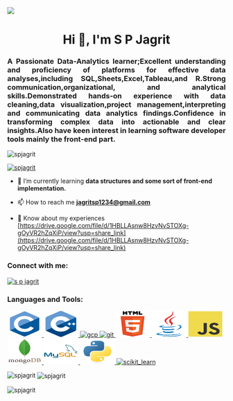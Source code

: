 <img src="[https://wallpapercave.com/dwp2x/wp7730538.jpg](https://wallpapercave.com/dwp2x/wp8358553.jpg)" />

<h1 align="center">Hi 👋, I'm S P Jagrit</h1>
<h3 align="justify">A Passionate Data-Analytics learner;Excellent understanding and proficiency of platforms for effective data analyses,including SQL,Sheets,Excel,Tableau,and R.Strong communication,organizational, and analytical skills.Demonstrated hands-on experience with data cleaning,data visualization,project management,interpreting and communicating data analytics findings.Confidence in transforming complex data into actionable and clear insights.Also have keen interest in learning software developer tools mainly the front-end part.</h3>

<p align="left"> <img src="https://komarev.com/ghpvc/?username=spjagrit&label=Profile%20views&color=0e75b6&style=flat" alt="spjagrit" /> </p>

<p align="left"> <a href="https://github.com/ryo-ma/github-profile-trophy"><img src="https://github-profile-trophy.vercel.app/?username=spjagrit&theme=radical" alt="spjagrit" /></a> </p>

- 🌱 I’m currently learning **data structures and some sort of front-end implementation.**

- 📫 How to reach me **jagritsp1234@gmail.com**

- 📄 Know about my experiences [https://drive.google.com/file/d/1HBLLAsnw8HzvNvSTOXg-gOyVR2hZqXiP/view?usp=share_link](https://drive.google.com/file/d/1HBLLAsnw8HzvNvSTOXg-gOyVR2hZqXiP/view?usp=share_link)

<h3 align="left">Connect with me:</h3>
<p align="left">
<a href="https://www.linkedin.com/in/s-p-jagrit-9151a5225/" target="blank"><img align="center" src="https://raw.githubusercontent.com/rahuldkjain/github-profile-readme-generator/master/src/images/icons/Social/linked-in-alt.svg" alt="s p jagrit" height="60" width="50" /></a>
</p>

<h3 align="left">Languages and Tools:</h3>
<p align="left"> <a href="https://www.cprogramming.com/" target="_blank" rel="noreferrer"> <img src="https://raw.githubusercontent.com/devicons/devicon/master/icons/c/c-original.svg" alt="c" width="80" height="60"/> </a> <a href="https://www.w3schools.com/cpp/" target="_blank" rel="noreferrer"> <img src="https://raw.githubusercontent.com/devicons/devicon/master/icons/cplusplus/cplusplus-original.svg" alt="cplusplus" width="80" height="60"/> </a> <a href="https://cloud.google.com" target="_blank" rel="noreferrer"> <img src="https://www.vectorlogo.zone/logos/google_cloud/google_cloud-icon.svg" alt="gcp" width="80" height="60"/> </a> <a href="https://git-scm.com/" target="_blank" rel="noreferrer"> <img src="https://www.vectorlogo.zone/logos/git-scm/git-scm-icon.svg" alt="git" width="80" height="60"/> </a> <a href="https://www.w3.org/html/" target="_blank" rel="noreferrer"> <img src="https://raw.githubusercontent.com/devicons/devicon/master/icons/html5/html5-original-wordmark.svg" alt="html5" width="80" height="60"/> </a> <a href="https://www.java.com" target="_blank" rel="noreferrer"> <img src="https://raw.githubusercontent.com/devicons/devicon/master/icons/java/java-original.svg" alt="java" width="80" height="60"/> </a> <a href="https://developer.mozilla.org/en-US/docs/Web/JavaScript" target="_blank" rel="noreferrer"> <img src="https://raw.githubusercontent.com/devicons/devicon/master/icons/javascript/javascript-original.svg" alt="javascript" width="80" height="60"/> </a> <a href="https://www.mongodb.com/" target="_blank" rel="noreferrer"> <img src="https://raw.githubusercontent.com/devicons/devicon/master/icons/mongodb/mongodb-original-wordmark.svg" alt="mongodb" width="80" height="60"/> </a> <a href="https://www.mysql.com/" target="_blank" rel="noreferrer"> <img src="https://raw.githubusercontent.com/devicons/devicon/master/icons/mysql/mysql-original-wordmark.svg" alt="mysql" width="80" height="60"/> </a> <a href="https://www.python.org" target="_blank" rel="noreferrer"> <img src="https://raw.githubusercontent.com/devicons/devicon/master/icons/python/python-original.svg" alt="python" width="80" height="60"/> </a> <a href="https://scikit-learn.org/" target="_blank" rel="noreferrer"> <img src="https://upload.wikimedia.org/wikipedia/commons/0/05/Scikit_learn_logo_small.svg" alt="scikit_learn" width="80" height="60"/> </a> </p>

<p><img align="left" src="https://github-readme-stats.vercel.app/api/top-langs?username=spjagrit&show_icons=true&locale=en&layout=compact&theme=radical" alt="spjagrit" /></p>

<p>&nbsp;<img align="center" src="https://github-readme-stats.vercel.app/api?username=spjagrit&show_icons=true&locale=en&theme=radical" alt="spjagrit" /></p>
<p><img align="center" src="https://github-readme-streak-stats.herokuapp.com/?user=spjagrit&theme=radical" alt="spjagrit" /></p>
